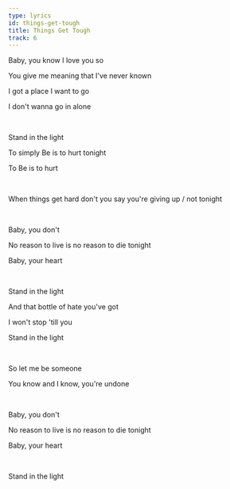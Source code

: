 ```yaml
---
type: lyrics
id: things-get-tough
title: Things Get Tough
track: 6
---
```

Baby, you know I love you so

You give me meaning that I've never known

I got a place I want to go

I don't wanna go in alone

<br/>

Stand in the light

To simply Be is to hurt tonight

To Be is to hurt

<br/>

When things get hard don't you say you're giving up / not tonight 

<br/>

Baby, you don't

<span id="reason-to-live">No reason to live is no reason to die tonight</span>

Baby, your heart 

<br/>

Stand in the light

And that bottle of hate you've got

I won't stop 'till you 

Stand in the light

<br/>

So let me be someone

You know and I know, you're undone

<br/>

Baby, you don't

No reason to live is no reason to die tonight

Baby, your heart 

<br/>

Stand in the light